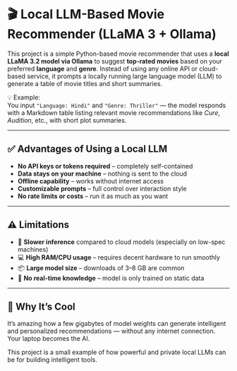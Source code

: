 # 🎬 Local LLM-Based Movie Recommender (LLaMA 3 + Ollama)

This project is a simple Python-based movie recommender that uses a **local LLaMA 3.2 model via Ollama** to suggest **top-rated movies** based on your preferred **language** and **genre**. Instead of using any online API or cloud-based service, it prompts a locally running large language model (LLM) to generate a table of movie titles and short summaries.

💡 Example:  
You input `"Language: Hindi"` and `"Genre: Thriller"` — the model responds with a Markdown table listing relevant movie recommendations like *Cure*, *Audition*, etc., with short plot summaries.

---

## ✅ Advantages of Using a Local LLM

- **No API keys or tokens required** – completely self-contained
- **Data stays on your machine** – nothing is sent to the cloud
- **Offline capability** – works without internet access
- **Customizable prompts** – full control over interaction style
- **No rate limits or costs** – run it as much as you want

---

## ⚠️ Limitations

- 🐌 **Slower inference** compared to cloud models (especially on low-spec machines)
- 💻 **High RAM/CPU usage** – requires decent hardware to run smoothly
- 📦 **Large model size** – downloads of 3–8 GB are common
- 📅 **No real-time knowledge** – model is only trained on static data

---

## 🤯 Why It’s Cool

It’s amazing how a few gigabytes of model weights can generate intelligent and personalized recommendations — without any internet connection. Your laptop becomes the AI.

This project is a small example of how powerful and private local LLMs can be for building intelligent tools.
